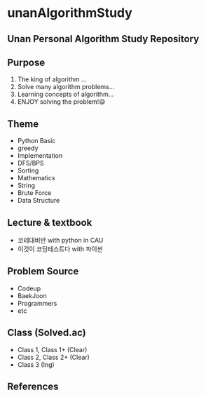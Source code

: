 # unanAlgorithmStudy

## Unan Personal Algorithm Study Repository

## Purpose

1. The king of algorithm ...
2. Solve many algorithm problems...
3. Learning concepts of algorithm...
4. ENJOY solving the problem!😃

## Theme

- Python Basic
- greedy
- Implementation
- DFS/BPS
- Sorting
- Mathematics
- String
- Brute Force
- Data Structure

## Lecture & textbook
- 코테대비반 with python in CAU
- 이것이 코딩테스트다 with 파이썬

## Problem Source
- Codeup
- BaekJoon
- Programmers
- etc
  
## Class (Solved.ac)
- Class 1, Class 1+ (Clear)
- Class 2, Class 2+ (Clear)
- Class 3 (Ing)

## References
 
